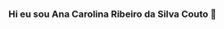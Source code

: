 ### Hi eu sou Ana Carolina Ribeiro da Silva Couto 👋

<!--
**AnaCouto1409/AnaCouto1409** is a ✨ _special_ ✨ repository because its `README.md` (this file) appears on your GitHub profile.
<div align="center">
  <a href="https://github.com/AnaCouto1409">
  <img height="180em" src="https://github-readme-stats.vercel.app/api?username=AnaCouto1409&show_icons=false&theme=dark&include_all_commits=true&count_private=true"/>
  <img height="180em" src="https://github-readme-stats.vercel.app/api/top-langs/?username=AnaCouto1409&layout=compact&langs_count=7&theme=dark"/>
</div>




Here are some ideas to get you started:

- 😄 Pronouns🉑 ela
- ⚡ Fun fact: working
-->
